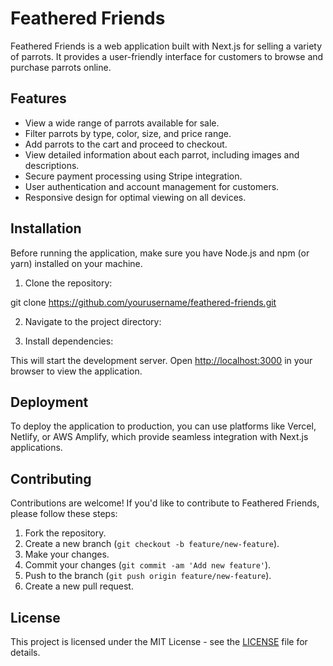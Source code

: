 # Feathered Friends

Feathered Friends is a web application built with Next.js for selling a variety of parrots. It provides a user-friendly interface for customers to browse and purchase parrots online.

## Features

- View a wide range of parrots available for sale.
- Filter parrots by type, color, size, and price range.
- Add parrots to the cart and proceed to checkout.
- View detailed information about each parrot, including images and descriptions.
- Secure payment processing using Stripe integration.
- User authentication and account management for customers.
- Responsive design for optimal viewing on all devices.

## Installation

Before running the application, make sure you have Node.js and npm (or yarn) installed on your machine.

1. Clone the repository:

git clone https://github.com/yourusername/feathered-friends.git


2. Navigate to the project directory:


3. Install dependencies:



This will start the development server. Open [http://localhost:3000](http://localhost:3000) in your browser to view the application.

## Deployment

To deploy the application to production, you can use platforms like Vercel, Netlify, or AWS Amplify, which provide seamless integration with Next.js applications.

## Contributing

Contributions are welcome! If you'd like to contribute to Feathered Friends, please follow these steps:

1. Fork the repository.
2. Create a new branch (`git checkout -b feature/new-feature`).
3. Make your changes.
4. Commit your changes (`git commit -am 'Add new feature'`).
5. Push to the branch (`git push origin feature/new-feature`).
6. Create a new pull request.

## License

This project is licensed under the MIT License - see the [LICENSE](LICENSE) file for details.
